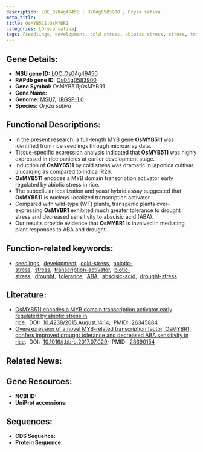 ```yaml
---
description: LOC_Os04g49450 ; Os04g0583900 ; Oryza sativa
meta_title:
title: OsMYB511;OsMYBR1
categories: [Oryza sativa]
tags: [seedlings, development, cold stress, abiotic stress, stress, transcription activator, biotic stress, drought, tolerance,  ABA , abscisic acid, ABA, drought stress, drought stress ]
---
```


## Gene Details:
- **MSU gene ID:** [LOC_Os04g49450](http://rice.uga.edu/cgi-bin/ORF_infopage.cgi?orf=LOC_Os04g49450)  
- **RAPdb gene ID:** [Os04g0583900](https://rapdb.dna.affrc.go.jp/locus/?name=Os04g0583900)  
- **Gene Symbol:** OsMYB511;OsMYBR1
- **Gene Name:**
- **Genome:**  [MSU7](http://rice.uga.edu/),&nbsp;&nbsp;[IRGSP-1.0](https://rapdb.dna.affrc.go.jp/download/irgsp1.html)
- **Species:** *Oryza sativa*

## Functional Descriptions:
   - In the present research, a full-length MYB gene **OsMYB511** was identified from rice seedlings through microarray data.
   - Tissue-specific expression analysis indicated that **OsMYB511** was highly expressed in rice panicles at earlier development stage.
   - Induction of **OsMYB511** by cold stress was dramatic in japonica cultivar Jiucaiqing as compared to indica IR26.
   - **OsMYB511** encodes a MYB domain transcription activator early regulated by abiotic stress in rice.
   - The subcellular localization and yeast hybrid assay suggested that **OsMYB511** is nucleus-localized transcription activator.
   - Compared with wild-type (WT) plants, transgenic plants over-expressing **OsMYBR1** exhibited much greater tolerance to drought stress and decreased sensitivity to abscisic acid (ABA).
   - Our results provide evidence that **OsMYBR1** is involved in mediating plant responses to ABA and drought.

## Function-related keywords:
   - [seedlings](/tags/seedlings/),&nbsp;&nbsp;[development](/tags/development/),&nbsp;&nbsp;[cold-stress](/tags/cold-stress/),&nbsp;&nbsp;[abiotic-stress](/tags/abiotic-stress/),&nbsp;&nbsp;[stress](/tags/stress/),&nbsp;&nbsp;[transcription-activator](/tags/transcription-activator/),&nbsp;&nbsp;[biotic-stress](/tags/biotic-stress/),&nbsp;&nbsp;[drought](/tags/drought/),&nbsp;&nbsp;[tolerance](/tags/tolerance/),&nbsp;&nbsp;[ABA](/tags/ABA/),&nbsp;&nbsp;[abscisic-acid](/tags/abscisic-acid/),&nbsp;&nbsp;[drought-stress](/tags/drought-stress/)

## Literature:
   - [OsMYB511 encodes a MYB domain transcription activator early regulated by abiotic stress in rice](https://www.doi.org/10.4238/2015.August.14.14).&nbsp;&nbsp;DOI:&nbsp;&nbsp;[10.4238/2015.August.14.14](https://www.doi.org/10.4238/2015.August.14.14);&nbsp;&nbsp;PMID:&nbsp;&nbsp;[26345884](https://pubmed.ncbi.nlm.nih.gov/26345884/)
   - [Overexpression of a novel MYB-related transcription factor, OsMYBR1, confers improved drought tolerance and decreased ABA sensitivity in rice](https://www.doi.org/10.1016/j.bbrc.2017.07.029).&nbsp;&nbsp;DOI:&nbsp;&nbsp;[10.1016/j.bbrc.2017.07.029](https://www.doi.org/10.1016/j.bbrc.2017.07.029);&nbsp;&nbsp;PMID:&nbsp;&nbsp;[28690154](https://pubmed.ncbi.nlm.nih.gov/28690154/)

## Related News:

## Gene Resources:
- **NCBI ID:**  []()
- **UniProt accessions:** [](https://www.uniprot.org/uniprotkb//entry)

## Sequences:
- **CDS Sequence:**
- **Protein Sequence:**
